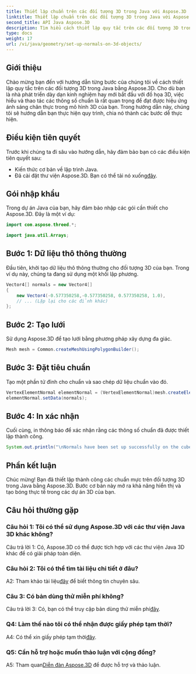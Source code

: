 ```yaml
---
title: Thiết lập chuẩn trên các đối tượng 3D trong Java với Aspose.3D
linktitle: Thiết lập chuẩn trên các đối tượng 3D trong Java với Aspose.3D
second_title: API Java Aspose.3D
description: Tìm hiểu cách thiết lập quy tắc trên các đối tượng 3D trong Java với Aspose.3D. Nâng cao đồ họa của bạn với hướng dẫn toàn diện này.
type: docs
weight: 17
url: /vi/java/geometry/set-up-normals-on-3d-objects/
---
```

## Giới thiệu

Chào mừng bạn đến với hướng dẫn từng bước của chúng tôi về cách thiết lập quy tắc trên các đối tượng 3D trong Java bằng Aspose.3D. Cho dù bạn là nhà phát triển dày dạn kinh nghiệm hay mới bắt đầu với đồ họa 3D, việc hiểu và thao tác các thông số chuẩn là rất quan trọng để đạt được hiệu ứng ánh sáng chân thực trong mô hình 3D của bạn. Trong hướng dẫn này, chúng tôi sẽ hướng dẫn bạn thực hiện quy trình, chia nó thành các bước dễ thực hiện.

## Điều kiện tiên quyết

Trước khi chúng ta đi sâu vào hướng dẫn, hãy đảm bảo bạn có các điều kiện tiên quyết sau:

- Kiến thức cơ bản về lập trình Java.
-  Đã cài đặt thư viện Aspose.3D. Bạn có thể tải nó xuống[đây](https://releases.aspose.com/3d/java/).

## Gói nhập khẩu

Trong dự án Java của bạn, hãy đảm bảo nhập các gói cần thiết cho Aspose.3D. Đây là một ví dụ:

```java
import com.aspose.threed.*;

import java.util.Arrays;
```

## Bước 1: Dữ liệu thô thông thường

Đầu tiên, khởi tạo dữ liệu thô thông thường cho đối tượng 3D của bạn. Trong ví dụ này, chúng ta đang sử dụng một khối lập phương.

```java
Vector4[] normals = new Vector4[]
{
    new Vector4(-0.577350258,-0.577350258, 0.577350258, 1.0),
    // ... (Lặp lại cho các đỉnh khác)
};

```

## Bước 2: Tạo lưới

Sử dụng Aspose.3D để tạo lưới bằng phương pháp xây dựng đa giác.

```java
Mesh mesh = Common.createMeshUsingPolygonBuilder();
```

## Bước 3: Đặt tiêu chuẩn

Tạo một phần tử đỉnh cho chuẩn và sao chép dữ liệu chuẩn vào đó.

```java
VertexElementNormal elementNormal = (VertexElementNormal)mesh.createElement(VertexElementType.NORMAL, MappingMode.CONTROL_POINT, ReferenceMode.DIRECT);
elementNormal.setData(normals);
```

## Bước 4: In xác nhận

Cuối cùng, in thông báo để xác nhận rằng các thông số chuẩn đã được thiết lập thành công.

```java
System.out.println("\nNormals have been set up successfully on the cube.");
```

## Phần kết luận

Chúc mừng! Bạn đã thiết lập thành công các chuẩn mực trên đối tượng 3D trong Java bằng Aspose.3D. Bước cơ bản này mở ra khả năng hiển thị và tạo bóng thực tế trong các dự án 3D của bạn.

## Câu hỏi thường gặp

### Câu hỏi 1: Tôi có thể sử dụng Aspose.3D với các thư viện Java 3D khác không?

Câu trả lời 1: Có, Aspose.3D có thể được tích hợp với các thư viện Java 3D khác để có giải pháp toàn diện.

### Câu hỏi 2: Tôi có thể tìm tài liệu chi tiết ở đâu?

 A2: Tham khảo tài liệu[đây](https://reference.aspose.com/3d/java/) để biết thông tin chuyên sâu.

### Câu 3: Có bản dùng thử miễn phí không?

 Câu trả lời 3: Có, bạn có thể truy cập bản dùng thử miễn phí[đây](https://releases.aspose.com/).

### Q4: Làm thế nào tôi có thể nhận được giấy phép tạm thời?

 A4: Có thể xin giấy phép tạm thời[đây](https://purchase.aspose.com/temporary-license/).

### Q5: Cần hỗ trợ hoặc muốn thảo luận với cộng đồng?

 A5: Tham quan[Diễn đàn Aspose.3D](https://forum.aspose.com/c/3d/18) để được hỗ trợ và thảo luận.